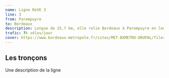 ```yaml
---
name: Ligne ReVE 3
line: 3
from: Parempuyre
to: Bordeaux
description: Longue de 15,7 km, elle relie Bordeaux à Parempuyre en longeant le lac de Bordeaux par l’est. Cette ligne traverse les communes de Bruges et Blanquefort.
trafic: ?k vélos/jour
cover: https://www.bordeaux-metropole.fr/sites/MET-BXMETRO-DRUPAL/files/styles/node_visuel_xl_x2/public/2023-07/parcours_reve_bruges_velo_barbier.webp
---
```


## Les tronçons

Une description de la ligne
